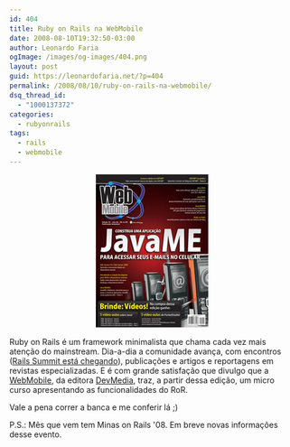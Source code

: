 ```yaml
---
id: 404
title: Ruby on Rails na WebMobile
date: 2008-08-10T19:32:50-03:00
author: Leonardo Faria
ogImage: /images/og-images/404.png
layout: post
guid: https://leonardofaria.net/?p=404
permalink: /2008/08/10/ruby-on-rails-na-webmobile/
dsq_thread_id:
  - "1000137372"
categories:
  - rubyonrails
tags:
  - rails
  - webmobile
---
```

<center>
  <a href='http://www.devmedia.com.br/resumo/default.asp?site=5'><img src="/wp-content/uploads/2008/08/webmobile19.jpg" title="Webmobile #19" /></a>
</center>

Ruby on Rails é um framework minimalista que chama cada vez mais atenção do mainstream. Dia-a-dia a comunidade avança, com encontros ([Rails Summit está chegando](http://www.devmedia.com.br/loja/img/capaWM19_M.jpg)), publicações e artigos e reportagens em revistas especializadas. E é com grande satisfação que divulgo que a [WebMobile](http://www.devmedia.com.br/resumo/default.asp?site=5), da editora [DevMedia](http://www.devmedia.com.br/), traz, a partir dessa edição, um micro curso apresentando as funcionalidades do RoR.

Vale a pena correr a banca e me conferir lá ;)

P.S.: Mês que vem tem Minas on Rails '08. Em breve novas informações desse evento.
